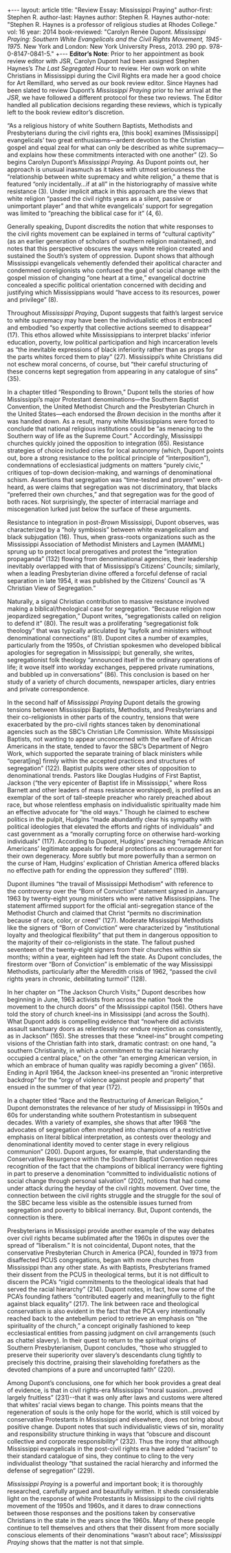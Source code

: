 +---
layout: article
title: "Review Essay: Mississippi Praying"
author-first: Stephen R.
author-last: Haynes
author: Stephen R. Haynes
author-note: "Stephen R. Haynes is a professor of religious studies at Rhodes College."
vol: 16
year: 2014
book-reviewed: "Carolyn Renėe Dupont. *Mississippi Praying: Southern White Evangelicals and the Civil Rights Movement, 1945-1975*. New York and London: New York University Press, 2013. 290 pp. 978-0-8147-0841-5."
+---
**Editor’s Note**: Prior to her appointment as book review editor with JSR, Carolyn Dupont had been assigned Stephen Haynes’s *The Last Segregated Hour* to review. Her own work on white Christians in Mississippi during the Civil Rights era made her a good choice for Art Remillard, who served as our book review editor. Since Haynes had been slated to review Dupont’s *Mississippi Praying* prior to her arrival at the *JSR*, we have followed a different protocol for these two reviews. The Editor handled all publication decisions regarding these reviews, which is typically left to the book review editor’s discretion. 

“As a religious history of white Southern Baptists, Methodists and Presbyterians during the civil rights era, [this book] examines [Mississippi] evangelicals’ two great enthusiasms—ardent devotion to the Christian gospel and equal zeal for what can only be described as white supremacy—and explains how these commitments interacted with one another” (2). So begins Carolyn Dupont’s *Mississippi Praying*. As Dupont points out, her approach is unusual inasmuch as it takes with utmost seriousness the “relationship between white supremacy and white religion,” a theme that is featured “only incidentally…if at all” in the historiography of massive white resistance (3). Under implicit attack in this approach are the views that white religion “passed the civil rights years as a silent, passive or unimportant player” and that white evangelicals’ support for segregation was limited to “preaching the biblical case for it” (4, 6).

Generally speaking, Dupont discredits the notion that white responses to the civil rights movement can be explained in terms of “cultural captivity” (as an earlier generation of scholars of southern religion maintained), and notes that this perspective obscures the ways white religion created and sustained the South’s system of oppression. Dupont shows that although Mississippi evangelicals vehemently defended their apolitical character and condemned coreligionists who confused the goal of social change with the gospel mission of changing “one heart at a time,” evangelical doctrine concealed a specific political orientation concerned with deciding and justifying which Mississippians would “have access to its resources, power and privilege” (8).

Throughout *Mississippi Praying*, Dupont suggests that faith’s largest service to white supremacy may have been the individualistic ethos it embraced and embodied “so expertly that collective actions seemed to disappear” (17). This ethos allowed white Mississippians to interpret blacks’ inferior education, poverty, low political participation and high incarceration levels as “the inevitable expressions of black inferiority rather than as props for the parts whites forced them to play” (27). Mississippi’s white Christians did not eschew moral concerns, of course, but “their careful structuring of these concerns kept segregation from appearing in any catalogue of sins” (35).

In a chapter titled “Responding to Brown,” Dupont tells the stories of how Mississippi’s major Protestant denominations—the Southern Baptist Convention, the United Methodist Church and the Presbyterian Church in the United States—each endorsed the *Brown* decision in the months after it was handed down. As a result, many white Mississippians were forced to conclude that national religious institutions could be “as menacing to the Southern way of life as the Supreme Court.” Accordingly, Mississippi churches quickly joined the opposition to integration (65). Resistance strategies of choice included cries for local autonomy (which, Dupont points out, bore a strong resistance to the political principle of “interposition”), condemnations of ecclesiastical judgments on matters “purely civic,” critiques of top-down decision-making, and warnings of denominational schism. Assertions that segregation was “time-tested and proven” were oft-heard, as were claims that segregation was not discriminatory, that blacks “preferred their own churches,” and that segregation was for the good of both races. Not surprisingly, the specter of interracial marriage and miscegenation lurked just below the surface of these arguments.

Resistance to integration in post-*Brown* Mississippi, Dupont observes, was characterized by a “holy symbiosis” between white evangelicalism and black subjugation (16). Thus, when grass-roots organizations such as the Mississippi Association of Methodist Ministers and Laymen (MAMML) sprung up to protect local prerogatives and protest the “integration propaganda” (132) flowing from denominational agencies, their leadership inevitably overlapped with that of Mississippi’s Citizens’ Councils; similarly, when a leading Presbyterian divine offered a forceful defense of racial separation in late 1954, it was published by the Citizens’ Council as “A Christian View of Segregation.”
	
Naturally, a signal Christian contribution to massive resistance involved making a biblical/theological case for segregation. “Because religion now jeopardized segregation,” Dupont writes, “segregationists called on religion to defend it” (80). The result was a proliferating “segregationist folk theology” that was typically articulated by “layfolk and ministers without denominational connections” (81). Dupont cites a number of examples, particularly from the 1950s, of Christian spokesmen who developed biblical apologies for segregation in Mississippi; but generally, she writes, segregationist folk theology “announced itself in the ordinary operations of life; it wove itself into workday exchanges, peppered private ruminations, and bubbled up in conversations” (86). This conclusion is based on her study of a variety of church documents, newspaper articles, diary entries and private correspondence.

In the second half of *Mississippi Praying* Dupont details the growing tensions between Mississippi Baptists, Methodists, and Presbyterians and their co-religionists in other parts of the country, tensions that were exacerbated by the pro-civil rights stances taken by denominational agencies such as the SBC’s Christian Life Commission. White Mississippi Baptists, not wanting to appear unconcerned with the welfare of African Americans in the state, tended to favor the SBC’s Department of Negro Work, which supported the separate training of black ministers while “operat[ing] firmly within the accepted practices and structures of segregation” (122). Baptist pulpits were other sites of opposition to denominational trends. Pastors like Douglas Hudgins of First Baptist, Jackson (“the very epicenter of Baptist life in Mississippi,” where Ross Barnett and other leaders of mass resistance worshipped), is profiled as an exemplar of the sort of tall-steeple preacher who rarely preached about race, but whose relentless emphasis on individualistic spirituality made him an effective advocate for “the old ways.” Though he claimed to eschew politics in the pulpit, Hudgins “made abundantly clear his sympathy with political ideologies that elevated the efforts and rights of individuals” and cast government as a “morally corrupting force on otherwise hard-working individuals” (117). According to Dupont, Hudgins’ preaching “remade African Americans’ legitimate appeals for federal protections as encouragement for their own degeneracy. More subtly but more powerfully than a sermon on the curse of Ham, Hudgins’ explication of Christian America offered blacks no effective path for ending the oppression they suffered” (119).

 Dupont illumines “the travail of Mississippi Methodism” with reference to the controversy over the “Born of Conviction” statement signed in January 1963 by twenty-eight young ministers who were native Mississippians. The statement affirmed support for the official anti-segregation stance of the Methodist Church and claimed that Christ “permits no discrimination because of race, color, or creed” (127). Moderate Mississippi Methodists like the signers of “Born of Conviction” were characterized by “institutional loyalty and theological flexibility” that put them in dangerous opposition to the majority of their co-religionists in the state. The fallout pushed seventeen of the twenty-eight signers from their churches within six months; within a year, eighteen had left the state. As Dupont concludes, the firestorm over “Born of Conviction” is emblematic of the way Mississippi Methodists, particularly after the Meredith crisis of 1962, “passed the civil rights years in chronic, debilitating turmoil” (128).
 
In her chapter on “The Jackson Church Visits,” Dupont describes how beginning in June, 1963 activists from across the nation “took the movement to the church doors” of the Mississippi capitol (156). Others have told the story of church kneel-ins in Mississippi (and across the South). What Dupont adds is compelling evidence that “nowhere did activists assault sanctuary doors as relentlessly nor endure rejection as consistently, as in Jackson” (165). She stresses that these “kneel-ins” brought competing visions of the Christian faith into stark, dramatic contrast: on one hand, “a southern Christianity, in which a commitment to the racial hierarchy occupied a central place,” on the other “an emerging American version, in which an embrace of human quality was rapidly becoming a given” (165). Ending in April 1964, the Jackson kneel-ins presented an “ironic interpretive backdrop” for the “orgy of violence against people and property” that ensued in the summer of that year (172).

In a chapter titled “Race and the Restructuring of American Religion,” Dupont demonstrates the relevance of her study of Mississippi in 1950s and 60s for understanding white southern Protestantism in subsequent decades. With a variety of examples, she shows that after 1968 “the advocates of segregation often morphed into champions of a restrictive emphasis on literal biblical interpretation, as contests over theology and denominational identity moved to center stage in every religious communion” (200). Dupont argues, for example, that understanding the Conservative Resurgence within the Southern Baptist Convention requires recognition of the fact that the champions of biblical inerrancy were fighting in part to preserve a denomination “committed to individualistic notions of social change through personal salvation” (202), notions that had come under attack during the heyday of the civil rights movement. Over time, the connection between the civil rights struggle and the struggle for the soul of the SBC became less visible as the ostensible issues turned from segregation and poverty to biblical inerrancy. But, Dupont contends, the connection is there.

Presbyterians in Mississippi provide another example of the way debates over civil rights became sublimated after the 1960s in disputes over the spread of “liberalism.” It is not coincidental, Dupont notes, that the conservative Presbyterian Church in America (PCA), founded in 1973 from disaffected PCUS congregations, began with more churches from Mississippi than any other state. As with Baptists, Presbyterians framed their dissent from the PCUS in theological terms, but it is not difficult to discern the PCA’s “rigid commitments to the theological ideals that had served the racial hierarchy” (214). Dupont notes, in fact, how some of the PCA’s founding fathers “contributed eagerly and meaningfully to the fight against black equality” (217). The link between race and theological conservatism is also evident in the fact that the PCA very intentionally reached back to the antebellum period to retrieve an emphasis on “the spirituality of the church,” a concept originally fashioned to keep ecclesiastical entities from passing judgment on civil arrangements (such as chattel slavery). In their quest to return to the spiritual origins of Southern Presbyterianism, Dupont concludes, “those who struggled to preserve their superiority over slavery’s descendants clung tightly to precisely this doctrine, praising their slaveholding forefathers as the devoted champions of a pure and uncorrupted faith” (220).

Among Dupont’s conclusions, one for which her book provides a great deal of evidence, is that in civil rights-era Mississippi “moral suasion…proved largely fruitless” (231)--that it was only after laws and customs were altered that whites’ racial views began to change. This points means that the regeneration of souls is the only hope for the world, which is still voiced by conservative Protestants in Mississippi and elsewhere, does not bring about positive change. Dupont notes that such individualistic views of sin, morality and responsibility structure thinking in ways that “obscure and discount collective and corporate responsibility” (232). Thus the irony that although Mississippi evangelicals in the post-civil rights era have added “racism” to their standard catalogue of sins, they continue to cling to the very individualist theology “that sustained the racial hierarchy and informed the defense of segregation” (229).

*Mississippi Praying* is a powerful and important book; it is thoroughly researched, carefully argued and beautifully written. It sheds considerable light on the response of white Protestants in Mississippi to the civil rights movement of the 1950s and 1960s, and it dares to draw connections between those responses and the positions taken by conservative Christians in the state in the years since the 1960s. Many of these people continue to tell themselves and others that their dissent from more socially conscious elements of their denominations “wasn’t about race”; *Mississippi Praying* shows that the matter is not that simple. 
